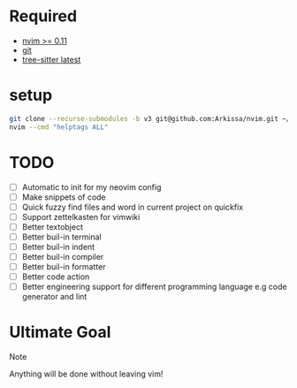 # Required
- [nvim >= 0.11](https://github.com/neovim/neovim/releases)
- [git](https://git-scm.com/downloads)
- [tree-sitter latest](https://github.com/tree-sitter/tree-sitter/releases)

# setup
```bash
git clone --recurse-submodules -b v3 git@github.com:Arkissa/nvim.git ~/.config/nvim
nvim --cmd "helptags ALL"
```

# TODO
- [ ] Automatic to init for my neovim config
- [ ] Make snippets of code
- [ ] Quick fuzzy find files and word in current project on quickfix
- [ ] Support zettelkasten for vimwiki
- [ ] Better textobject
- [ ] Better buil-in terminal
- [ ] Better buil-in indent
- [ ] Better buil-in compiler
- [ ] Better buil-in formatter
- [ ] Better code action
- [ ] Better engineering support for different programming language e.g code generator and lint

# Ultimate Goal
> [!NOTE]
> 
> Anything will be done without leaving vim!
